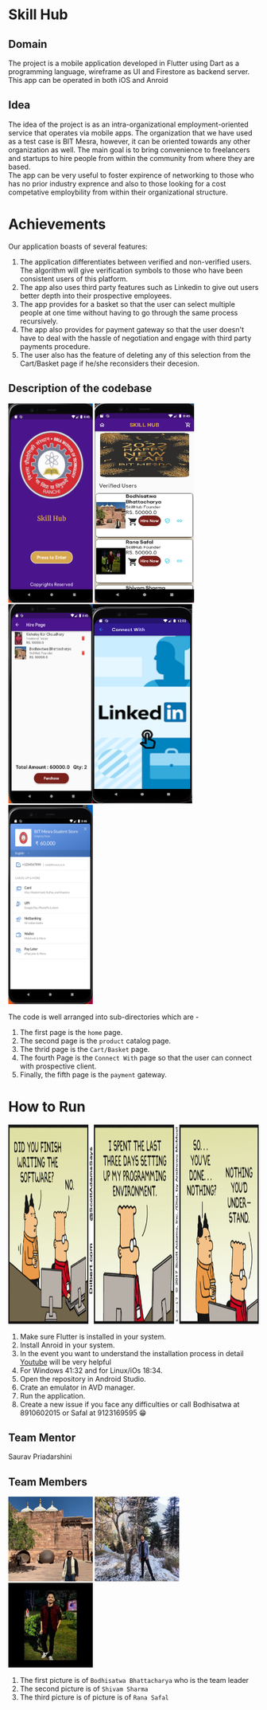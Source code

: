 # Skill Hub

## Domain 

The project is a mobile application developed in Flutter using Dart as a programming language, wireframe as UI and Firestore as backend server. This app can be operated in both iOS and Anroid  

## Idea

The idea of the project is as an intra-organizational employment-oriented service that operates via mobile apps. 
The organization that we have used as a test case is BIT Mesra, however, it can be oriented towards any other organization as well. The main goal is to bring convenience to freelancers and startups to hire people from within the community from where they are based.<br />
The app can be very useful to foster expirence of networking to those who has no prior industry exprence and also to those looking for a cost competative employbility from within their organizational structure. 

# Achievements

Our application boasts of several features:
1. The application differentiates between verified and non-verified users. The algorithm will give verification symbols to those who have been consistent users of this platform.
2. The app also uses third party features such as Linkedin to give out users better depth into their prospective employees.
3. The app provides for a basket so that the user can select multiple people at one time without having to go through the same process recursively. 
4.  The app also provides for payment gateway so that the user doesn't have to deal with the hassle of negotiation and engage with third party payments procedure. 
5.  The user also has the feature of deleting any of this selection from the Cart/Basket page if he/she reconsiders their decesion. 

## Description of the codebase

<img src="assets/Icons/Screenshot%20(173).png" width="170" height="400"> <img src="assets/Icons/Screenshot%20(174).png" width="200" height="400"> 
<img src="assets/Icons/Screenshot%20(175).png" width="170" height="400"><img src="assets/Icons/Screenshot%20(178).png" width="200" height="400">
<img src="assets/Icons/Screenshot%20(176).png" width="170" height="400">
       
The code is well arranged into sub-directories which are -
1. The first page is the ```home``` page. 
2. The second page is the ```product``` catalog page. 
3. The thrid page is the ```Cart/Basket``` page. 
4. The fourth Page is the ```Connect With``` page so that the user can connect with prospective client. 
5. Finally, the fifth page is the ```payment``` gateway.

# How to Run

<img src="assets/Icons/10.png" width="5000" height="400">

1. Make sure Flutter is installed in your system.
2. Install Anroid in your system. 
3. In the event you want to understand the installation process in detail [Youtube](https://www.youtube.com/watch?v=x0uinJvhNxI&t=5071s) will be very helpful
4. For Windows 41:32 and for Linux/iOs 18:34.
5. Open the repository in Android Studio.
6. Crate an emulator in AVD manager. 
7. Run the application.
8. Create a new issue if you face any difficulties or call Bodhisatwa at 8910602015 or Safal at 9123169595 😁

## Team Mentor

Saurav Priadarshini 

## Team Members

<img src="assets/Icons/DS%20Back.png" width="170" height="170"> <img src="assets/Icons/Pal.png" width="170" height="170"> <img src="assets/Icons/ESDS%20Front.png" width="170" height="170">

1. The first picture is of ```Bodhisatwa Bhattacharya``` who is the team leader
2. The second picture is of ```Shivam Sharma      ```
3. The third picture is of picture is of ```Rana Safal```




